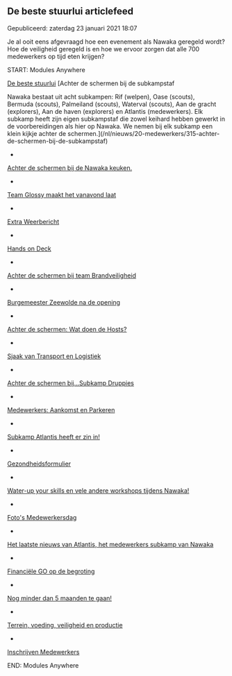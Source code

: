 


De beste stuurlui articlefeed
------------------------------





 Gepubliceerd: zaterdag 23 januari 2021 18:07
   




 Je al ooit eens afgevraagd hoe een evenement als Nawaka geregeld wordt? Hoe de veiligheid geregeld is en hoe we ervoor zorgen dat alle 700 medewerkers op tijd eten krijgen?
 


 START: Modules Anywhere 


[De beste stuurlui](https://nawaka.scouting.nl/nl/de-beste-stuurlui)
[Achter de schermen bij de subkampstaf
 




 Nawaka bestaat uit acht subkampen: Rif (welpen), Oase (scouts), Bermuda (scouts), Palmeiland (scouts), Waterval (scouts), Aan de gracht (explorers), Aan de haven (explorers) en Atlantis (medewerkers). Elk subkamp heeft zijn eigen subkampstaf die zowel keihard hebben gewerkt in de voorbereidingen als hier op Nawaka. We nemen bij elk subkamp een klein kijkje achter de schermen.](/nl/nieuws/20-medewerkers/315-achter-de-schermen-bij-de-subkampstaf)






* 


[Achter de schermen bij de Nawaka keuken.](/nl/nieuws/20-medewerkers/288-achter-de-schermen-bij-de-nawaka-keuken)


* 


[Team Glossy maakt het vanavond laat](/nl/nieuws/20-medewerkers/278-team-glossy-maakt-het-vanavond-laat)


* 


[Extra Weerbericht](/nl/nieuws/20-medewerkers/258-extra-weerbericht)


* 


[Hands on Deck](/nl/nieuws/20-medewerkers/240-hands-on-deck)


* 


[Achter de schermen bij team Brandveiligheid](/nl/nieuws/20-medewerkers/222-achter-de-schermen-bij-team-brandveiligheid)


* 


[Burgemeester Zeewolde na de opening](/nl/nieuws/20-medewerkers/210-burgemeester-zeewolde-na-de-opening)


* 


[Achter de schermen: Wat doen de Hosts?](/nl/nieuws/20-medewerkers/202-achter-de-schermen-wat-doen-de-hosts)


* 


[Sjaak van Transport en Logistiek](/nl/nieuws/20-medewerkers/169-sjaak-van-transport-en-logistiek)


* 


[Achter de schermen bij...Subkamp Druppies](/nl/nieuws/20-medewerkers/164-achter-de-schermen-bij-subkamp-druppies)


* 


[Medewerkers: Aankomst en Parkeren](/nl/nieuws/20-medewerkers/117-aankomst-en-parkeren-tijdens-nawaka)


* 


[Subkamp Atlantis heeft er zin in!](/nl/nieuws/20-medewerkers/116-subkamp-atlantis-heeft-er-zin-in)


* 


[Gezondheidsformulier](/nl/nieuws/20-medewerkers/115-gezondheidsformulier)


* 


[Water-up your skills en vele andere workshops tijdens Nawaka!](/nl/nieuws/20-medewerkers/109-workshops-medewerkers-en-troepstaf-2)


* 


[Foto's Medewerkersdag](/nl/nieuws/20-medewerkers/99-foto-s-medewerkersdag)


* 


[Het laatste nieuws van Atlantis, het medewerkers subkamp van Nawaka](/nl/nieuws/20-medewerkers/93-het-laatste-nieuws-van-atlantis-het-medewerkers-subkamp-van-nawaka)


* 


[Financiële GO op de begroting](/nl/nieuws/20-medewerkers/92-financiele-go)


* 


[Nog minder dan 5 maanden te gaan!](/nl/nieuws/20-medewerkers/91-nog-minder-dan-5-maanden-te-gaan)


* 


[Terrein, voeding, veiligheid en productie](/nl/nieuws/20-medewerkers/74-terrein-voeding-veiligheid-en-productie)


* 


[Inschrijven Medewerkers](/nl/nieuws/20-medewerkers/62-inschrijving-medewerkers-geopend)






 END: Modules Anywhere 



